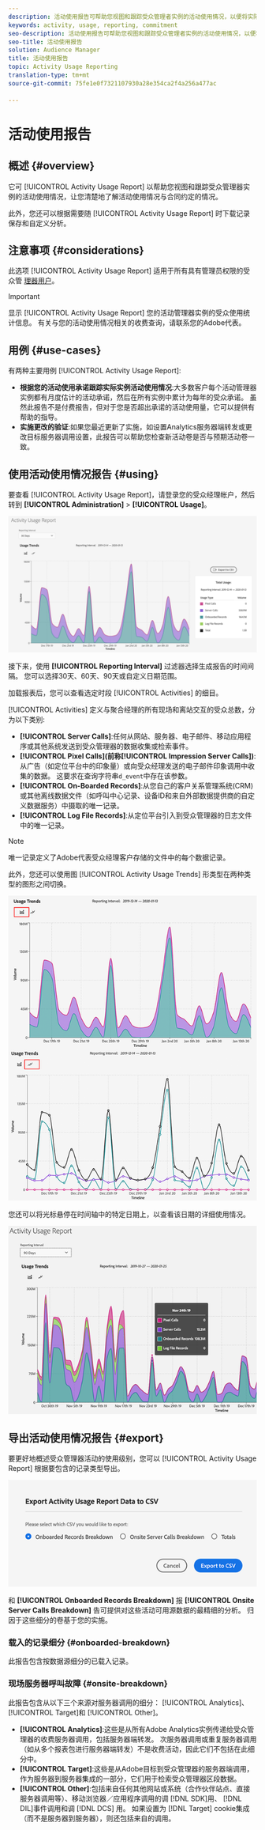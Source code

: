 ```yaml
---
description: 活动使用报告可帮助您视图和跟踪受众管理者实例的活动使用情况，以便将实际使用情况与合同约定进行比较。
keywords: activity, usage, reporting, commitment
seo-description: 活动使用报告可帮助您视图和跟踪受众管理者实例的活动使用情况，以便将实际使用情况与合同约定进行比较。
seo-title: 活动使用报告
solution: Audience Manager
title: 活动使用报告
topic: Activity Usage Reporting
translation-type: tm+mt
source-git-commit: 75fe1e0f7321107930a28e354ca2f4a256a477ac

---
```



# 活动使用报告

## 概述 {#overview}

它可 [!UICONTROL Activity Usage Report] 以帮助您视图和跟踪受众管理器实例的活动使用情况，让您清楚地了解活动使用情况与合同约定的情况。

此外，您还可以根据需要随 [!UICONTROL Activity Usage Report] 时下载记录保存和自定义分析。

## 注意事项 {#considerations}

此选项 [!UICONTROL Activity Usage Report] 适用于所有具有管理员权限的受众管 [理器用户](edit-account-settings.md)。

>[!IMPORTANT]
>
>显示 [!UICONTROL Activity Usage Report] 您的活动管理器实例的受众使用统计信息。 有关与您的活动使用情况相关的收费查询，请联系您的Adobe代表。

## 用例 {#use-cases}

有两种主要用例 [!UICONTROL Activity Usage Report]:

* **根据您的活动使用承诺跟踪实际实例活动使用情况**:大多数客户每个活动管理器实例都有月度估计的活动承诺，然后在所有实例中累计为每年的受众承诺。 虽然此报告不是付费报告，但对于您是否超出承诺的活动使用量，它可以提供有帮助的指导。
* **实施更改的验证**:如果您最近更新了实施，如设置Analytics服务器端转发或更改目标服务器调用设置，此报告可以帮助您检查新活动卷是否与预期活动卷一致。

## 使用活动使用情况报告 {#using}

要查看 [!UICONTROL Activity Usage Report]，请登录您的受众经理帐户，然后转到 **[!UICONTROL Administration]** > **[!UICONTROL Usage]**。

![aur-ui](assets/aur-ui.png)

接下来，使用 **[!UICONTROL Reporting Interval]** 过滤器选择生成报告的时间间隔。 您可以选择30天、60天、90天或自定义日期范围。

加载报表后，您可以查看选定时段 [!UICONTROL Activities] 的细目。

[!UICONTROL Activities] 定义与聚合经理的所有现场和离站交互的受众总数，分为以下类别:

* **[!UICONTROL Server Calls]**:任何从网站、服务器、电子邮件、移动应用程序或其他系统发送到受众管理器的数据收集或检索事件。
* **[!UICONTROL Pixel Calls](前称[!UICONTROL Impression Server Calls])**:从广告（如定位平台中的印象量）或向受众经理发送的电子邮件印象调用中收集的数据。 这要求在查询字符串`d_event`中存在该参数。
* **[!UICONTROL On-Boarded Records]**:从您自己的客户关系管理系统(CRM)或其他离线数据文件（如呼叫中心记录、设备ID和来自外部数据提供商的自定义数据服务）中摄取的唯一记录。
* **[!UICONTROL Log File Records]**:从定位平台引入到受众管理器的日志文件中的唯一记录。

>[!NOTE]
>
>唯一记录定义了Adobe代表受众经理客户存储的文件中的每个数据记录。

此外，您还可以使用图 [!UICONTROL Activity Usage Trends] 形类型在两种类型的图形之间切换。

![aur-ui图](assets/aur-ui-graphs.png)

您还可以将光标悬停在时间轴中的特定日期上，以查看该日期的详细使用情况。

![aur-hover](assets/aur-hover.png)

## 导出活动使用情况报告 {#export}

要更好地概述受众管理器活动的使用级别，您可以 [!UICONTROL Activity Usage Report] 根据要包含的记录类型导出。

![aur-export](assets/aur-export.png)

和 **[!UICONTROL Onboarded Records Breakdown]** 报 **[!UICONTROL Onsite Server Calls Breakdown]** 告可提供对这些活动可用源数据的最精细的分析。 归因于这些细分的卷基于您的实施。

### 载入的记录细分 {#onboarded-breakdown}

此报告包含按数据源细分的已载入记录。

### 现场服务器呼叫故障 {#onsite-breakdown}

此报告包含从以下三个来源对服务器调用的细分： [!UICONTROL Analytics]、 [!UICONTROL Target]和 [!UICONTROL Other]。

* **[!UICONTROL Analytics]**:这些是从所有Adobe Analytics实例传递给受众管理器的收费服务器调用，包括服务器端转发。 次服务器调用或重复服务器调用（如从多个报表包进行服务器端转发）不是收费活动，因此它们不包括在此细分中。
* **[!UICONTROL Target]**:这些是从Adobe目标到受众管理器的服务器端调用，作为服务器到服务器集成的一部分，它们用于检索受众管理器区段数据。
* **[!UICONTROL Other]**:包括来自任何其他网站或系统（合作伙伴站点、直接服务器调用等）、移动浏览器／应用程序调用的调 [!DNL SDK]用、 [!DNL DIL]事件调用和调 [!DNL DCS] 用。 如果设置为 [!DNL Target] cookie集成（而不是服务器到服务器），则还包括来自的调用。
